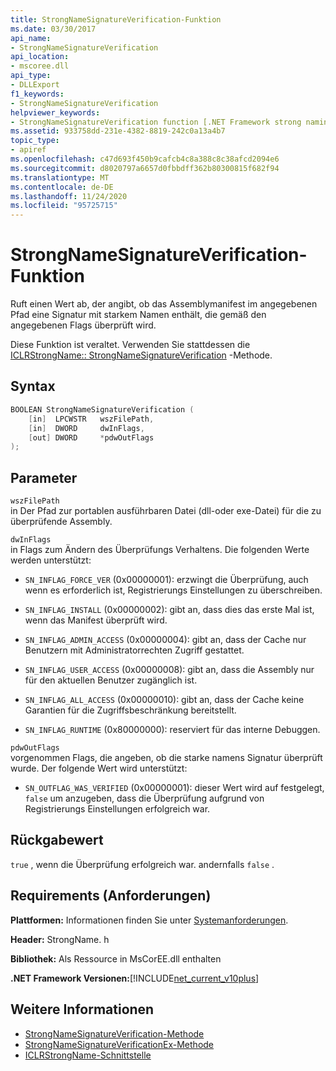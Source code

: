 ```yaml
---
title: StrongNameSignatureVerification-Funktion
ms.date: 03/30/2017
api_name:
- StrongNameSignatureVerification
api_location:
- mscoree.dll
api_type:
- DLLExport
f1_keywords:
- StrongNameSignatureVerification
helpviewer_keywords:
- StrongNameSignatureVerification function [.NET Framework strong naming]
ms.assetid: 933758dd-231e-4382-8819-242c0a13a4b7
topic_type:
- apiref
ms.openlocfilehash: c47d693f450b9cafcb4c8a388c8c38afcd2094e6
ms.sourcegitcommit: d8020797a6657d0fbbdff362b80300815f682f94
ms.translationtype: MT
ms.contentlocale: de-DE
ms.lasthandoff: 11/24/2020
ms.locfileid: "95725715"
---
```

# <a name="strongnamesignatureverification-function"></a>StrongNameSignatureVerification-Funktion

Ruft einen Wert ab, der angibt, ob das Assemblymanifest im angegebenen Pfad eine Signatur mit starkem Namen enthält, die gemäß den angegebenen Flags überprüft wird.  
  
 Diese Funktion ist veraltet. Verwenden Sie stattdessen die [ICLRStrongName:: StrongNameSignatureVerification](../hosting/iclrstrongname-strongnamesignatureverification-method.md) -Methode.  
  
## <a name="syntax"></a>Syntax  
  
```cpp  
BOOLEAN StrongNameSignatureVerification (  
    [in]  LPCWSTR   wszFilePath,  
    [in]  DWORD     dwInFlags,  
    [out] DWORD     *pdwOutFlags  
);  
```  
  
## <a name="parameters"></a>Parameter  

 `wszFilePath`  
 in Der Pfad zur portablen ausführbaren Datei (dll-oder exe-Datei) für die zu überprüfende Assembly.  
  
 `dwInFlags`  
 in Flags zum Ändern des Überprüfungs Verhaltens. Die folgenden Werte werden unterstützt:  
  
- `SN_INFLAG_FORCE_VER` (0x00000001): erzwingt die Überprüfung, auch wenn es erforderlich ist, Registrierungs Einstellungen zu überschreiben.  
  
- `SN_INFLAG_INSTALL` (0x00000002): gibt an, dass dies das erste Mal ist, wenn das Manifest überprüft wird.  
  
- `SN_INFLAG_ADMIN_ACCESS` (0x00000004): gibt an, dass der Cache nur Benutzern mit Administratorrechten Zugriff gestattet.  
  
- `SN_INFLAG_USER_ACCESS` (0x00000008): gibt an, dass die Assembly nur für den aktuellen Benutzer zugänglich ist.  
  
- `SN_INFLAG_ALL_ACCESS` (0x00000010): gibt an, dass der Cache keine Garantien für die Zugriffsbeschränkung bereitstellt.  
  
- `SN_INFLAG_RUNTIME` (0x80000000): reserviert für das interne Debuggen.  
  
 `pdwOutFlags`  
 vorgenommen Flags, die angeben, ob die starke namens Signatur überprüft wurde. Der folgende Wert wird unterstützt:  
  
- `SN_OUTFLAG_WAS_VERIFIED` (0x00000001): dieser Wert wird auf festgelegt, `false` um anzugeben, dass die Überprüfung aufgrund von Registrierungs Einstellungen erfolgreich war.  
  
## <a name="return-value"></a>Rückgabewert  

 `true` , wenn die Überprüfung erfolgreich war. andernfalls `false` .  
  
## <a name="requirements"></a>Requirements (Anforderungen)  

 **Plattformen:** Informationen finden Sie unter [Systemanforderungen](../../get-started/system-requirements.md).  
  
 **Header:** StrongName. h  
  
 **Bibliothek:** Als Ressource in MsCorEE.dll enthalten  
  
 **.NET Framework Versionen:**[!INCLUDE[net_current_v10plus](../../../../includes/net-current-v10plus-md.md)]  
  
## <a name="see-also"></a>Weitere Informationen

- [StrongNameSignatureVerification-Methode](../hosting/iclrstrongname-strongnamesignatureverification-method.md)
- [StrongNameSignatureVerificationEx-Methode](../hosting/iclrstrongname-strongnamesignatureverificationex-method.md)
- [ICLRStrongName-Schnittstelle](../hosting/iclrstrongname-interface.md)
